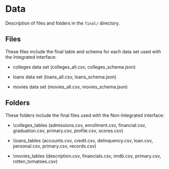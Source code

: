 # Data

Description of files and folders in the `final/` directory.

## Files

These files include the final table and schema for each data set used with the Integrated interface:

- colleges data set (colleges_all.csv, colleges_schema.json)

- loans data set (loans_all.csv, loans_schema.json)

- movies data set (movies_all.csv, movies_schema.json)

## Folders

These folders include the final files used with the Non-Integrated interface:

- \colleges_tables (admissions.csv, enrollment.csv, financial.csv, graduation.csv, primary.csv, profile.csv, scores.csv)

- \loans_tables (accounts.csv, credit.csv, delinquency.csv, loan.csv, personal.csv, primary.csv, records.csv)

- \movies_tables (description.csv, financials.csv, imdb.csv, primary.csv, rotten_tomatoes.csv)
